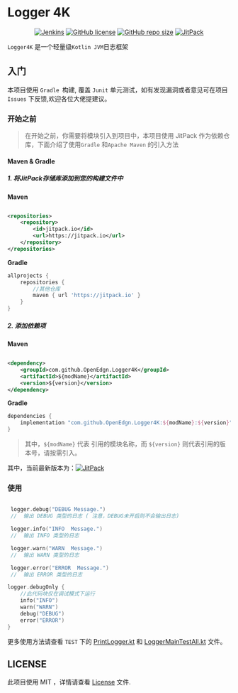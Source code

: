 # Logger 4K

<p style="text-align: center">
<a href="https://github.com/d7z-team/logger4k" target="_blank"><img alt="Jenkins" src="https://github.com/d7z-team/logger4k/actions/workflows/release.yml/badge.svg?branch=master&color=green&style=flat-square"/></a>
<a href="LICENSE"><img alt="GitHub license" src="https://img.shields.io/github/license/d7z-team/logger4k"></a>
<a href="#"><img alt="GitHub repo size" src="https://img.shields.io/github/repo-size/d7z-team/logger4k"></a>
<a href="https://jitpack.io/#d7z-team/logger4k" target="_blank"> <img alt="JitPack" src="https://img.shields.io/jitpack/v/github/d7z-team/logger4k"></a>
</p>

`Logger4K` 是一个轻量级`Kotlin JVM`日志框架

## 入门

本项目使用 `Gradle `构建, 覆盖 `Junit` 单元测试，如有发现漏洞或者意见可在项目`Issues` 下反馈,欢迎各位大佬提建议。

### 开始之前

> 在开始之前，你需要将模块引入到项目中，本项目使用 JitPack 作为依赖仓库，下面介绍了使用`Gradle` 和`Apache Maven` 的引入方法

#### Maven & Gradle

##### 1. 将JitPack存储库添加到您的构建文件中

**Maven**

```xml

<repositories>
    <repository>
        <id>jitpack.io</id>
        <url>https://jitpack.io</url>
    </repository>
</repositories>
```

**Gradle**

```groovy
allprojects {
    repositories {
        //其他仓库 
        maven { url 'https://jitpack.io' }
    }
}
```

##### 2. 添加依赖项

**Maven**

```xml

<dependency>
    <groupId>com.github.OpenEdgn.Logger4K</groupId>
    <artifactId>${modName}</artifactId>
    <version>${version}</version>
</dependency>
```

**Gradle**

```groovy
dependencies {
    implementation "com.github.OpenEdgn.Logger4K:${modName}:${version}"
}
```

> 其中，`${modName}` 代表 引用的模块名称，而 `${version}` 则代表引用的版本号，请按需引入。

其中，当前最新版本为：[![JitPack](https://img.shields.io/jitpack/v/github/d7z-team/logger4k?label=version&style=flat-square)](https://jitpack.io/#d7z-team/logger4k)

### 使用

``` kotlin

 logger.debug("DEBUG Message.") 
 //  输出 DEBUG 类型的日志 ( 注意，DEBUG未开启则不会输出日志)

 logger.info("INFO  Message.") 
 //  输出 INFO 类型的日志

 logger.warn("WARN  Message.") 
 //  输出 WARN 类型的日志

 logger.error("ERROR  Message.") 
 //  输出 ERROR 类型的日志

logger.debugOnly { 
    //此代码块仅在调试模式下运行
    info("INFO")
    warn("WARN")
    debug("DEBUG")
    error("ERROR")
}

```

更多使用方法请查看 `TEST` 下的 [PrintLogger.kt](./logger-console/src/test/kotlin/PrintLogger.kt)
和 [LoggerMainTestAll.kt](./logger-console/src/test/kotlin/LoggerMainTestAll.kt)  文件。

## LICENSE

此项目使用 MIT ，详情请查看 [License](./LICENSE) 文件. 
